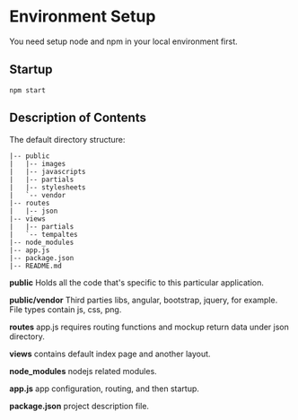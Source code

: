 Environment Setup
==================

You need setup node and npm in your local environment first.


Startup
--------

    npm start


Description of Contents
------------------------

The default directory structure:

    |-- public
    |   |-- images
    |   |-- javascripts 
    |   |-- partials
    |   |-- stylesheets
    |   `-- vendor       
    |-- routes
    |   |-- json
    |-- views
    |   |-- partials
    |   `-- tempaltes
    |-- node_modules
    |-- app.js
    |-- package.json
    |-- README.md
 
**public**
    Holds all the code that's specific to this particular application.

**public/vendor**
    Third parties libs, angular, bootstrap, jquery, for example. File types contain js, css, png.  

**routes**
    app.js requires routing functions and mockup return data under json directory.
  
**views**
    contains default index page and another layout.
  
**node_modules**
    nodejs related modules.

**app.js**
    app configuration, routing, and then startup.

**package.json**
    project description file.
